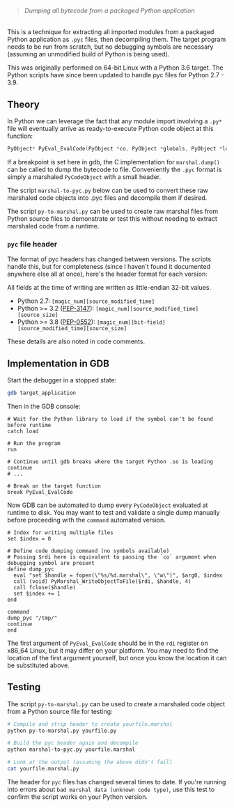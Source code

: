 > ###### Dumping all bytecode from a packaged Python application

This is a technique for extracting all imported modules from a packaged Python application as `.pyc` files, then decompiling them. The target program needs to be run from scratch, but no debugging symbols are necessary (assuming an unmodified build of Python is being used).

This was originally performed on 64-bit Linux with a Python 3.6 target. The Python scripts have since been updated to handle pyc files for Python 2.7 - 3.9.

## Theory

In Python we can leverage the fact that any module import involving a `.py*` file will eventually arrive as ready-to-execute Python code object at this function:

```c
PyObject* PyEval_EvalCode(PyObject *co, PyObject *globals, PyObject *locals);
```

If a breakpoint is set here in gdb, the C implementation for `marshal.dump()` can be called to dump the bytecode to file. Conveniently the `.pyc` format is simply a marshaled `PyCodeObject` with a small header.

The script `marshal-to-pyc.py` below can be used to convert these raw marshaled code objects into .pyc files and decompile them if desired.

The script `py-to-marshal.py` can be used to create raw marshal files from Python source files to demonstrate or test this without needing to extract marshaled code from a runtime.

### `pyc` file header

The format of pyc headers has changed between versions. The scripts handle this, but for completeness (since I haven't found it documented anywhere else all at once), here's the header format for each version:

All fields at the time of writing are written as little-endian 32-bit values.

- Python 2.7: `[magic_num][source_modified_time]`
- Python >= 3.2 ([PEP-3147](https://www.python.org/dev/peps/pep-3147/)): `[magic_num][source_modified_time][source_size]`
- Python >= 3.8 ([PEP-0552](https://www.python.org/dev/peps/pep-0552)): `[magic_num][bit-field][source_modified_time][source_size]`

These details are also noted in code comments.

## Implementation in GDB

Start the debugger in a stopped state:

```sh
gdb target_application
```

Then in the GDB console:

```
# Wait for the Python library to load if the symbol can't be found before runtime
catch load

# Run the program
run

# Continue until gdb breaks where the target Python .so is loading
continue
# ...

# Break on the target function
break PyEval_EvalCode
```

Now GDB can be automated to dump every `PyCodeObject` evaluated at runtime to disk. You may want to test and validate a single dump manually before proceeding with the `command` automated version.

```
# Index for writing multiple files
set $index = 0

# Define code dumping command (no symbols available)
# Passing $rdi here is equivalent to passing the `co` argument when debugging symbol are present
define dump_pyc
  eval "set $handle = fopen(\"%s/%d.marshal\", \"w\")", $arg0, $index
  call (void) PyMarshal_WriteObjectToFile($rdi, $handle, 4)
  call fclose($handle)
  set $index += 1
end

command
dump_pyc "/tmp/"
continue
end
```

The first argument of `PyEval_EvalCode` should be in the `rdi` register on x86_64 Linux, but it may differ on your platform. You may need to find the location of the first argument yourself, but once you know the location it can be substituted above.

## Testing

The script `py-to-marshal.py` can be used to create a marshaled code object from a Python source file for testing:

```bash
# Compile and strip header to create yourfile.marshal
python py-to-marshal.py yourfile.py

# Build the pyc header again and decompile
python marshal-to-pyc.py yourfile.marshal

# Look at the output (assuming the above didn't fail)
cat yourfile.marshal.py
```

The header for `pyc` files has changed several times to date. If you're running into errors about `bad marshal data (unknown code type)`, use this test to confirm the script works on your Python version.